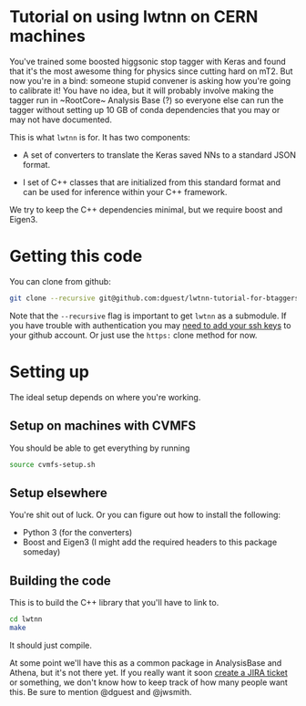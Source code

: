 Tutorial on using lwtnn on CERN machines
========================================

You've trained some boosted higgsonic stop tagger with Keras and found
that it's the most awesome thing for physics since cutting hard on
mT2. But now you're in a bind: someone stupid convener is asking how
you're going to calibrate it! You have no idea, but it will probably
involve making the tagger run in ~RootCore~ Analysis Base (?) so
everyone else can run the tagger without setting up 10 GB of conda
dependencies that you may or may not have documented.

This is what `lwtnn` is for. It has two components:

 - A set of converters to translate the Keras saved NNs to a standard
   JSON format.

 - I set of C++ classes that are initialized from this standard format
   and can be used for inference within your C++ framework.

We try to keep the C++ dependencies minimal, but we require boost and
Eigen3.

Getting this code
=================

You can clone from github:

```bash
git clone --recursive git@github.com:dguest/lwtnn-tutorial-for-btaggers.git
```

Note that the `--recursive` flag is important to get `lwtnn` as a
submodule. If you have trouble with authentication you may
[need to add your ssh keys][1] to your github account. Or just use the
`https:` clone method for now.

[1]: https://help.github.com/articles/adding-a-new-ssh-key-to-your-github-account/

Setting up
==========

The ideal setup depends on where you're working.

Setup on machines with CVMFS
----------------------------

You should be able to get everything by running

```bash
source cvmfs-setup.sh
```

Setup elsewhere
---------------

You're shit out of luck. Or you can figure out how to install the
following:

 - Python 3 (for the converters)
 - Boost and Eigen3 (I might add the required headers to this package
   someday)

Building the code
-----------------

This is to build the C++ library that you'll have to link to.

```bash
cd lwtnn
make
```

It should just compile.

At some point we'll have this as a common package in AnalysisBase and
Athena, but it's not there yet. If you really want it soon
[create a JIRA ticket][2] or something, we don't know how to keep
track of how many people want this. Be sure to mention @dguest and @jwsmith.

[2]: https://its.cern.ch/jira/projects/ATLASG
